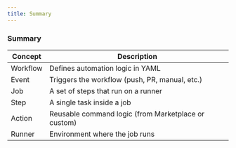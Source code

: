 ```yaml
---
title: Summary
---
```

### Summary

| Concept  | Description                                         |
| -------- | --------------------------------------------------- |
| Workflow | Defines automation logic in YAML                    |
| Event    | Triggers the workflow (push, PR, manual, etc.)      |
| Job      | A set of steps that run on a runner                 |
| Step     | A single task inside a job                          |
| Action   | Reusable command logic (from Marketplace or custom) |
| Runner   | Environment where the job runs                      |
